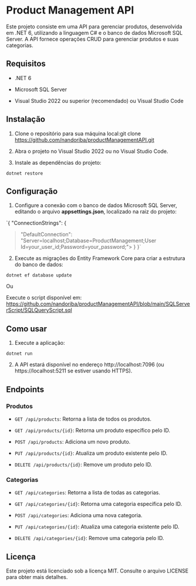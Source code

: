 # Product Management API

Este projeto consiste em uma API para gerenciar produtos, desenvolvida
em .NET 6, utilizando a linguagem C# e o banco de dados Microsoft SQL
Server. A API fornece operações CRUD para gerenciar produtos e suas
categorias.

## Requisitos

-   .NET 6

-   Microsoft SQL Server

-   Visual Studio 2022 ou superior (recomendado) ou Visual Studio Code

## Instalação

1.  Clone o repositório para sua máquina local:git clone
    https://github.com/nandoriba/productManagementAPI.git

2.  Abra o projeto no Visual Studio 2022 ou no Visual Studio Code.

3.  Instale as dependências do projeto:

`dotnet restore`

## Configuração

1.  Configure a conexão com o banco de dados Microsoft SQL Server,
    editando o arquivo **appsettings.json**, localizado na raiz do
    projeto:

`{
\"ConnectionStrings\": {
> \"DefaultConnection\":
> \"Server=localhost;Database=ProductManagement;User
> Id=your_user_id;Password=your_password;\">
> }
}`

2.  Execute as migrações do Entity Framework Core para criar a estrutura
    do banco de dados:

`dotnet ef database update`
  
  Ou 
 
 Execute o script disponível em: 
 https://github.com/nandoriba/productManagementAPI/blob/main/SQLServerScript/SQLQueryScript.sql

## Como usar

1.  Execute a aplicação:

`dotnet run`

2.  A API estará disponível no endereço http://localhost:7096 (ou
    https://localhost:5211 se estiver usando HTTPS).

## Endpoints

### Produtos

-   `GET /api/products`: Retorna a lista de todos os produtos.

-   `GET /api/products/{id}`: Retorna um produto específico pelo ID.

-   `POST /api/products`: Adiciona um novo produto.

-   `PUT /api/products/{id}`: Atualiza um produto existente pelo ID.

-   `DELETE /api/products/{id}`: Remove um produto pelo ID.

### Categorias

-   `GET /api/categories`: Retorna a lista de todas as categorias.

-   `GET /api/categories/{id}`: Retorna uma categoria específica pelo ID.

-   `POST /api/categories`: Adiciona uma nova categoria.

-   `PUT /api/categories/{id}`: Atualiza uma categoria existente pelo ID.

-   `DELETE /api/categories/{id}`: Remove uma categoria pelo ID.

## Licença

Este projeto está licenciado sob a licença MIT. Consulte o arquivo
LICENSE para obter mais detalhes.
